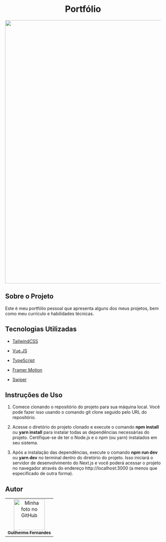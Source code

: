 <h1 align="center">Portfólio</h1>

<div align="center">
    <img src="https://github.com/cguifernandes/portfolio/assets/88489337/9f6cf16e-02fe-4cc5-b216-a31ea78558df" width="850px"/>
</div>

## Sobre o Projeto

Este é meu portfólio pessoal que apresenta alguns dos meus projetos, bem como meu currículo e habilidades técnicas.

## Tecnologias Utilizadas

-  [TailwindCSS](https://tailwindcss.com/)

-  [Vue.JS](https://vuejs.org/)

-  [TypeScript](https://www.typescriptlang.org/)

-  [Framer Motion](https://www.framer.com/motion/)

-  [Swiper](https://swiperjs.com/)

## Instruções de Uso

1. Comece clonando o repositório do projeto para sua máquina local. Você pode fazer isso usando o comando git clone seguido pelo URL do repositório.

2. Acesse o diretório do projeto clonado e execute o comando <strong>npm install</strong> ou <strong>yarn install</strong> para instalar todas as dependências necessárias do projeto. Certifique-se de ter o Node.js e o npm (ou yarn) instalados em seu sistema.

3. Após a instalação das dependências, execute o comando <strong>npm run dev</strong> ou <strong>yarn dev</strong> no terminal dentro do diretório do projeto. Isso iniciará o servidor de desenvolvimento do Next.js e você poderá acessar o projeto no navegador através do endereço http://localhost:3000 (a menos que especificado de outra forma).

## Autor
<table>
  <tr>
    <td align="center">
      <a href="https://github.com/cguifernandes">
        <img src="https://avatars.githubusercontent.com/u/88489337?s=400&u=a2bec996eaf90a1f34fc0ab909f54df0ab065659&v=4" width="100px;" alt="Minha foto no GitHub"/><br>
        <sub>
          <b>Guilherme Fernandes</b>
        </sub>
      </a>
    </td>
  </tr>
</table>
